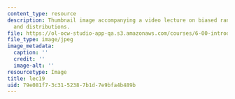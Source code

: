 ```yaml
---
content_type: resource
description: Thumbnail image accompanying a video lecture on biased random walks,
  and distributions.
file: https://ol-ocw-studio-app-qa.s3.amazonaws.com/courses/6-00-introduction-to-computer-science-and-programming-fall-2008/79e081f73c3152387b1d7e9bfa4b489b_lec19.jpg
file_type: image/jpeg
image_metadata:
  caption: ''
  credit: ''
  image-alt: ''
resourcetype: Image
title: lec19
uid: 79e081f7-3c31-5238-7b1d-7e9bfa4b489b
---
```

